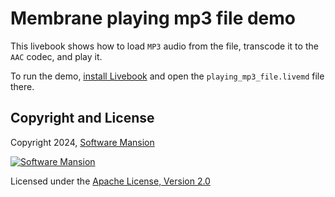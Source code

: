 # Membrane playing mp3 file demo

This livebook shows how to load `MP3` audio from the file, transcode it to the `AAC` codec, and play it.

To run the demo, [install Livebook](https://github.com/livebook-dev/livebook#escript) and open the `playing_mp3_file.livemd` file there.

## Copyright and License

Copyright 2024, [Software Mansion](https://swmansion.com/?utm_source=git&utm_medium=readme&utm_campaign=membrane)

[![Software Mansion](https://docs.membrane.stream/static/logo/swm_logo_readme.png)](https://swmansion.com/?utm_source=git&utm_medium=readme&utm_campaign=membrane)

Licensed under the [Apache License, Version 2.0](LICENSE)
